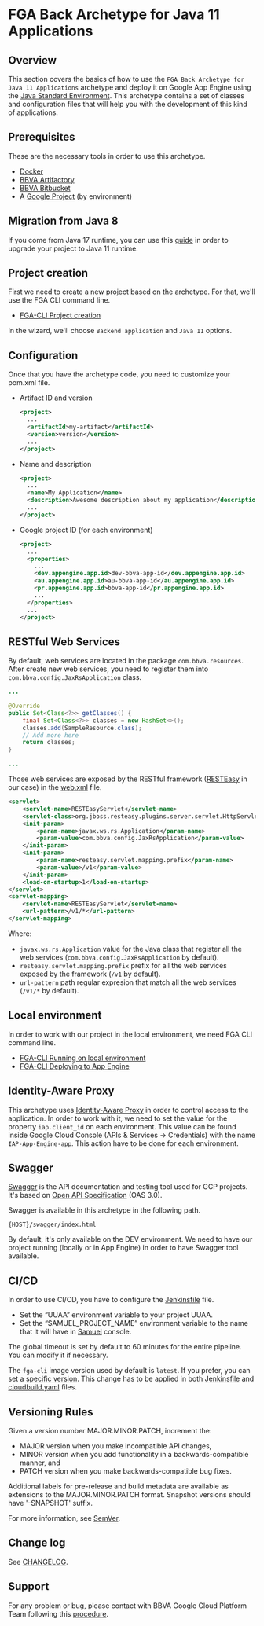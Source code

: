 # FGA Back Archetype for Java 11 Applications

## Overview

This section covers the basics of how to use the `FGA Back Archetype for Java 11 Applications` archetype and deploy it
on Google App Engine using the [Java Standard Environment]. This archetype contains a set of classes and configuration
files that will help you with the development of this kind of applications.

## Prerequisites

These are the necessary tools in order to use this archetype.

* [Docker]
* [BBVA Artifactory]
* [BBVA Bitbucket]
* A [Google Project] (by environment)

## Migration from Java 8

If you come from Java 17 runtime, you can use this [guide](upgrade_from_java8.md) in order to upgrade your project to
Java 11 runtime.

## Project creation

First we need to create a new project based on the archetype. For that, we'll use the FGA CLI command line.

* [FGA-CLI Project creation]

In the wizard, we'll choose `Backend application` and `Java 11` options.

## Configuration

Once that you have the archetype code, you need to customize your pom.xml file.

* Artifact ID and version
  ```xml
  <project>
    ...
    <artifactId>my-artifact</artifactId>
    <version>version</version>
    ...
  </project>
  ```

* Name and description
  ```xml
  <project>
    ...
    <name>My Application</name>
    <description>Awesome description about my application</description>
    ...
  </project>
  ```

* Google project ID (for each environment)
  ```xml
  <project>
    ...
    <properties>
      ...
      <dev.appengine.app.id>dev-bbva-app-id</dev.appengine.app.id>
      <au.appengine.app.id>au-bbva-app-id</au.appengine.app.id>
      <pr.appengine.app.id>bbva-app-id</pr.appengine.app.id>
      ...
    </properties>
    ...
  </project>
  ```

## RESTful Web Services

By default, web services are located in the package `com.bbva.resources`. After create new web services, you need to 
register them into `com.bbva.config.JaxRsApplication` class.

```java
...

@Override
public Set<Class<?>> getClasses() {
    final Set<Class<?>> classes = new HashSet<>();
    classes.add(SampleResource.class);
    // Add more here
    return classes;
}

...
```

Those web services are exposed by the RESTful framework ([RESTEasy] in our case) in the 
[web.xml](src/main/webapp/WEB-INF/web.xml) file.

```xml
<servlet>
    <servlet-name>RESTEasyServlet</servlet-name>
    <servlet-class>org.jboss.resteasy.plugins.server.servlet.HttpServlet30Dispatcher</servlet-class>
    <init-param>
        <param-name>javax.ws.rs.Application</param-name>
        <param-value>com.bbva.config.JaxRsApplication</param-value>
    </init-param>
    <init-param>
        <param-name>resteasy.servlet.mapping.prefix</param-name>
        <param-value>/v1</param-value>
    </init-param>
    <load-on-startup>1</load-on-startup>
</servlet>
<servlet-mapping>
    <servlet-name>RESTEasyServlet</servlet-name>
    <url-pattern>/v1/*</url-pattern>
</servlet-mapping>
```

Where:
* `javax.ws.rs.Application` value for the Java class that register all the web services 
  (`com.bbva.config.JaxRsApplication` by default).
* `resteasy.servlet.mapping.prefix` prefix for all the web services exposed by the framework (`/v1` by default).
* `url-pattern` path regular expresion that match all the web services (`/v1/*` by default).

## Local environment

In order to work with our project in the local environment, we need FGA CLI command line.

* [FGA-CLI Running on local environment]
* [FGA-CLI Deploying to App Engine]

## Identity-Aware Proxy

This archetype uses [Identity-Aware Proxy] in order to control access to the application. In order to work with it, we
need to set the value for the property `iap.client_id` on each environment. This value can be found inside Google Cloud 
Console (APIs & Services -> Credentials) with the name `IAP-App-Engine-app`. This action have to be done for each
environment.

## Swagger

[Swagger] is the API documentation and testing tool used for GCP projects. It's based on [Open API Specification] 
(OAS 3.0).

Swagger is available in this archetype in the following path.

```http request
{HOST}/swagger/index.html
```
By default, it's only available on the DEV environment. We need to have our project running (locally or in App Engine) 
in order to have Swagger tool available.

## CI/CD

In order to use CI/CD, you have to configure the [Jenkinsfile](Jenkinsfile) file.
* Set the “UUAA” environment variable to your project UUAA.
* Set the “SAMUEL_PROJECT_NAME” environment variable to the name that it will have in [Samuel] console.

The global timeout is set by default to 60 minutes for the entire pipeline. You can modify it if necessary.

The `fga-cli` image version used by default is `latest`. If you prefer, you can set a [specific version]. This change
has to be applied in both [Jenkinsfile](Jenkinsfile) and [cloudbuild.yaml](cloudbuild.yaml) files.

## Versioning Rules

Given a version number MAJOR.MINOR.PATCH, increment the:

* MAJOR version when you make incompatible API changes,
* MINOR version when you add functionality in a backwards-compatible manner, and
* PATCH version when you make backwards-compatible bug fixes.

Additional labels for pre-release and build metadata are available as extensions to the MAJOR.MINOR.PATCH format.
Snapshot versions should have '-SNAPSHOT' suffix.

For more information, see [SemVer].

## Change log

See [CHANGELOG](CHANGELOG.md).

## Support

For any problem or bug, please contact with BBVA Google Cloud Platform Team following this [procedure].


[Java Standard Environment]: https://cloud.google.com/appengine/docs/standard/java/
[Docker]: https://docs.docker.com/get-docker/
[BBVA Artifactory]: https://platform.bbva.com/en-us/developers/engines/gcp/documentation/aditional-documentation/procedures/artifactory
[BBVA Bitbucket]: https://platform.bbva.com/gcp/documentation/1ORjud_IkSWnbawHbSpggSY2Uk0RrH1iTFQqPDQ7F-04/developer-tools/bitbucket
[Google Project]: https://cloud.google.com/docs/overview#projects
[FGA-CLI Running on local environment]: https://docs.google.com/document/d/1Gm9zsfKE5DtY7IipECjP6SBWgffBjQrfC9OD-8sqqgs/edit#heading=h.asos8mhjvuxq
[FGA-CLI Deploying to App Engine]: https://docs.google.com/document/d/1Gm9zsfKE5DtY7IipECjP6SBWgffBjQrfC9OD-8sqqgs/edit#heading=h.9r69xn7gegu2
[FGA-CLI Project creation]: https://docs.google.com/document/d/1Gm9zsfKE5DtY7IipECjP6SBWgffBjQrfC9OD-8sqqgs/edit#heading=h.ibaocs9u3dga
[specific version]: https://docs.google.com/document/d/1tRa9_N4Pk8vsJpgkvzu6baEfSo-vBMSsuAnz_B2EzaM
[SemVer]: http://semver.org/
[procedure]: https://platform.bbva.com/en-us/developers/engines/gcp/documentation/procedures/issue-support-request
[RESTEasy]: https://resteasy.github.io/
[Swagger]: https://swagger.io/
[Open API Specification]: https://swagger.io/resources/open-api/
[Samuel]: https://globaldevtools.bbva.com/samuel/ps/index.html
[Identity-Aware Proxy]: https://cloud.google.com/iap